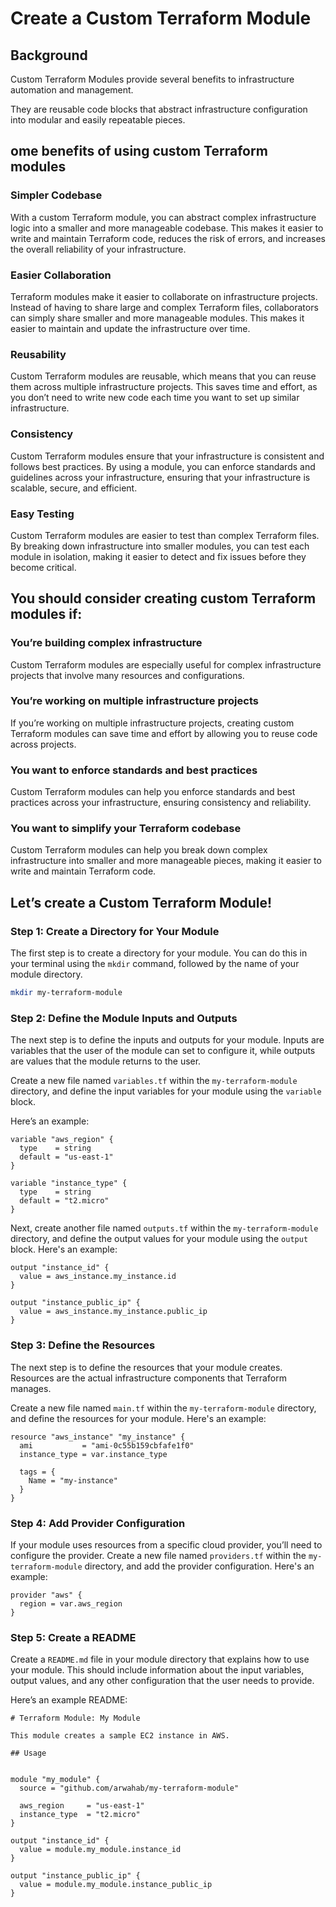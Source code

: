 # Create a Custom Terraform Module

## Background <a href="#9704" id="9704"></a>

Custom Terraform Modules provide several benefits to infrastructure automation and management.

They are reusable code blocks that abstract infrastructure configuration into modular and easily repeatable pieces.

## ome benefits of using custom Terraform modules <a href="#f980" id="f980"></a>

### **Simpler Codebase** <a href="#424e" id="424e"></a>

With a custom Terraform module, you can abstract complex infrastructure logic into a smaller and more manageable codebase. This makes it easier to write and maintain Terraform code, reduces the risk of errors, and increases the overall reliability of your infrastructure.

### Easier Collaboration <a href="#f0e3" id="f0e3"></a>

Terraform modules make it easier to collaborate on infrastructure projects. Instead of having to share large and complex Terraform files, collaborators can simply share smaller and more manageable modules. This makes it easier to maintain and update the infrastructure over time.

### Reusability <a href="#251d" id="251d"></a>

Custom Terraform modules are reusable, which means that you can reuse them across multiple infrastructure projects. This saves time and effort, as you don’t need to write new code each time you want to set up similar infrastructure.

### Consistency <a href="#9fd5" id="9fd5"></a>

Custom Terraform modules ensure that your infrastructure is consistent and follows best practices. By using a module, you can enforce standards and guidelines across your infrastructure, ensuring that your infrastructure is scalable, secure, and efficient.

### Easy Testing <a href="#b0b3" id="b0b3"></a>

Custom Terraform modules are easier to test than complex Terraform files. By breaking down infrastructure into smaller modules, you can test each module in isolation, making it easier to detect and fix issues before they become critical.

## You should consider creating custom Terraform modules if: <a href="#b30b" id="b30b"></a>

### You’re building complex infrastructure <a href="#0cb6" id="0cb6"></a>

Custom Terraform modules are especially useful for complex infrastructure projects that involve many resources and configurations.

### You’re working on multiple infrastructure projects <a href="#22f8" id="22f8"></a>

If you’re working on multiple infrastructure projects, creating custom Terraform modules can save time and effort by allowing you to reuse code across projects.

### You want to enforce standards and best practices <a href="#9632" id="9632"></a>

Custom Terraform modules can help you enforce standards and best practices across your infrastructure, ensuring consistency and reliability.

### You want to simplify your Terraform codebase <a href="#beae" id="beae"></a>

Custom Terraform modules can help you break down complex infrastructure into smaller and more manageable pieces, making it easier to write and maintain Terraform code.

## Let’s create a Custom Terraform Module! <a href="#468b" id="468b"></a>

### Step 1: Create a Directory for Your Module <a href="#6f64" id="6f64"></a>

The first step is to create a directory for your module. You can do this in your terminal using the `mkdir` command, followed by the name of your module directory.

```sh
mkdir my-terraform-module
```

### Step 2: Define the Module Inputs and Outputs <a href="#23cf" id="23cf"></a>

The next step is to define the inputs and outputs for your module. Inputs are variables that the user of the module can set to configure it, while outputs are values that the module returns to the user.

Create a new file named `variables.tf` within the `my-terraform-module` directory, and define the input variables for your module using the `variable` block.

Here’s an example:

```hcl
variable "aws_region" {
  type    = string
  default = "us-east-1"
}

variable "instance_type" {
  type    = string
  default = "t2.micro"
}
```

Next, create another file named `outputs.tf` within the `my-terraform-module` directory, and define the output values for your module using the `output` block. Here's an example:

```hcl
output "instance_id" {
  value = aws_instance.my_instance.id
}

output "instance_public_ip" {
  value = aws_instance.my_instance.public_ip
}
```

### Step 3: Define the Resources <a href="#30ad" id="30ad"></a>

The next step is to define the resources that your module creates. Resources are the actual infrastructure components that Terraform manages.

Create a new file named `main.tf` within the `my-terraform-module` directory, and define the resources for your module. Here's an example:

```hcl
resource "aws_instance" "my_instance" {
  ami           = "ami-0c55b159cbfafe1f0"
  instance_type = var.instance_type

  tags = {
    Name = "my-instance"
  }
}
```

### Step 4: Add Provider Configuration <a href="#7dfd" id="7dfd"></a>

If your module uses resources from a specific cloud provider, you’ll need to configure the provider. Create a new file named `providers.tf` within the `my-terraform-module` directory, and add the provider configuration. Here's an example:

```hcl
provider "aws" {
  region = var.aws_region
}
```

### Step 5: Create a README <a href="#2b06" id="2b06"></a>

Create a `README.md` file in your module directory that explains how to use your module. This should include information about the input variables, output values, and any other configuration that the user needs to provide.

Here’s an example README:

```hcl
# Terraform Module: My Module

This module creates a sample EC2 instance in AWS.

## Usage


module "my_module" {
  source = "github.com/arwahab/my-terraform-module"

  aws_region     = "us-east-1"
  instance_type  = "t2.micro"
}

output "instance_id" {
  value = module.my_module.instance_id
}

output "instance_public_ip" {
  value = module.my_module.instance_public_ip
}
```
